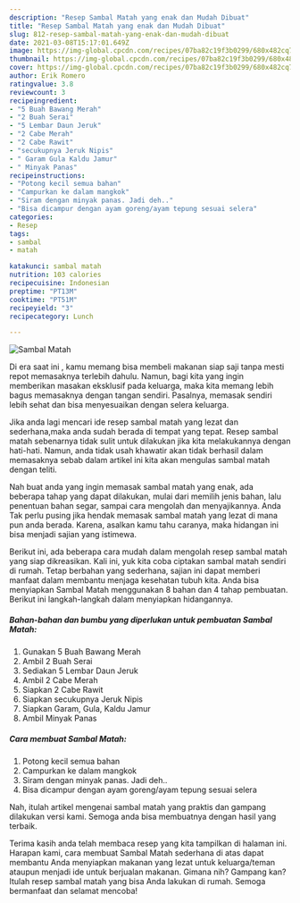 ```yaml
---
description: "Resep Sambal Matah yang enak dan Mudah Dibuat"
title: "Resep Sambal Matah yang enak dan Mudah Dibuat"
slug: 812-resep-sambal-matah-yang-enak-dan-mudah-dibuat
date: 2021-03-08T15:17:01.649Z
image: https://img-global.cpcdn.com/recipes/07ba82c19f3b0299/680x482cq70/sambal-matah-foto-resep-utama.jpg
thumbnail: https://img-global.cpcdn.com/recipes/07ba82c19f3b0299/680x482cq70/sambal-matah-foto-resep-utama.jpg
cover: https://img-global.cpcdn.com/recipes/07ba82c19f3b0299/680x482cq70/sambal-matah-foto-resep-utama.jpg
author: Erik Romero
ratingvalue: 3.8
reviewcount: 3
recipeingredient:
- "5 Buah Bawang Merah"
- "2 Buah Serai"
- "5 Lembar Daun Jeruk"
- "2 Cabe Merah"
- "2 Cabe Rawit"
- "secukupnya Jeruk Nipis"
- " Garam Gula Kaldu Jamur"
- " Minyak Panas"
recipeinstructions:
- "Potong kecil semua bahan"
- "Campurkan ke dalam mangkok"
- "Siram dengan minyak panas. Jadi deh.."
- "Bisa dicampur dengan ayam goreng/ayam tepung sesuai selera"
categories:
- Resep
tags:
- sambal
- matah

katakunci: sambal matah 
nutrition: 103 calories
recipecuisine: Indonesian
preptime: "PT13M"
cooktime: "PT51M"
recipeyield: "3"
recipecategory: Lunch

---
```



![Sambal Matah](https://img-global.cpcdn.com/recipes/07ba82c19f3b0299/680x482cq70/sambal-matah-foto-resep-utama.jpg)

Di era  saat ini , kamu memang bisa membeli makanan siap saji tanpa mesti repot memasaknya terlebih dahulu. Namun, bagi kita yang ingin memberikan masakan eksklusif pada keluarga, maka kita memang lebih bagus memasaknya dengan tangan sendiri. Pasalnya, memasak sendiri lebih sehat dan bisa menyesuaikan dengan selera keluarga.

Jika anda lagi mencari ide resep sambal matah yang lezat dan sederhana,maka anda sudah berada di tempat yang tepat. Resep sambal matah  sebenarnya tidak sulit untuk dilakukan jika kita melakukannya dengan hati-hati. Namun, anda tidak usah khawatir akan tidak berhasil dalam memasaknya 
sebab dalam artikel ini kita akan mengulas sambal matah dengan teliti.  



Nah buat anda yang ingin memasak sambal matah yang enak, ada beberapa tahap yang dapat dilakukan, mulai dari memilih jenis bahan, lalu penentuan bahan segar, sampai cara mengolah dan menyajikannya. Anda Tak perlu pusing jika hendak memasak sambal matah yang lezat di mana pun anda berada. Karena, asalkan kamu  tahu caranya, maka hidangan ini bisa menjadi sajian yang istimewa.

Berikut ini, ada beberapa cara mudah dalam mengolah resep sambal matah yang siap dikreasikan. Kali ini, yuk kita coba ciptakan sambal matah sendiri di rumah. Tetap berbahan yang sederhana, sajian ini dapat memberi manfaat dalam membantu menjaga kesehatan tubuh kita. Anda bisa menyiapkan Sambal Matah menggunakan 8 bahan dan 4 tahap pembuatan. Berikut ini langkah-langkah dalam menyiapkan hidangannya.

<!--inarticleads1-->

##### Bahan-bahan dan bumbu yang diperlukan untuk pembuatan Sambal Matah:

1. Gunakan 5 Buah Bawang Merah
1. Ambil 2 Buah Serai
1. Sediakan 5 Lembar Daun Jeruk
1. Ambil 2 Cabe Merah
1. Siapkan 2 Cabe Rawit
1. Siapkan secukupnya Jeruk Nipis
1. Siapkan  Garam, Gula, Kaldu Jamur
1. Ambil  Minyak Panas




<!--inarticleads2-->

##### Cara membuat Sambal Matah:

1. Potong kecil semua bahan
1. Campurkan ke dalam mangkok
1. Siram dengan minyak panas. Jadi deh..
1. Bisa dicampur dengan ayam goreng/ayam tepung sesuai selera




Nah, itulah artikel mengenai  sambal matah  yang praktis dan gampang dilakukan versi kami. Semoga anda bisa membuatnya dengan hasil yang terbaik. 

Terima kasih anda telah membaca resep yang kita tampilkan di halaman ini. Harapan kami, cara membuat  Sambal Matah sederhana di atas dapat membantu Anda menyiapkan makanan yang lezat untuk keluarga/teman ataupun menjadi ide untuk berjualan makanan. Gimana nih? Gampang kan? Itulah resep sambal matah yang bisa Anda lakukan di rumah. Semoga bermanfaat dan selamat mencoba!

